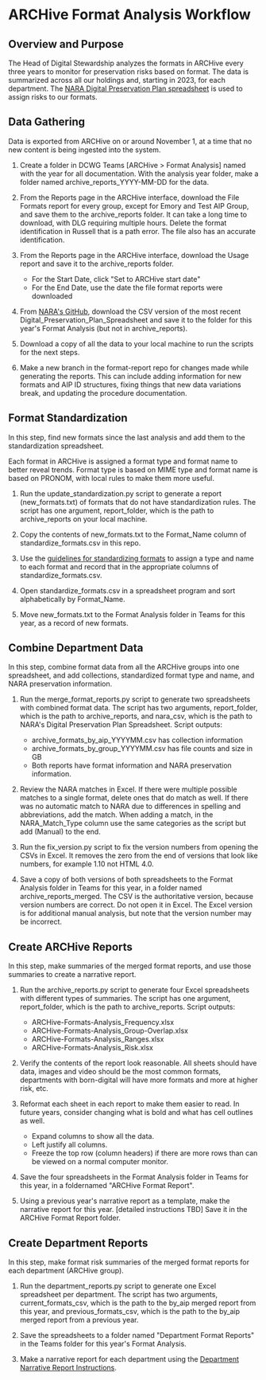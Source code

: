  # ARCHive Format Analysis Workflow
 
## Overview and Purpose

The Head of Digital Stewardship analyzes the formats in ARCHive every three years 
to monitor for preservation risks based on format.
The data is summarized across all our holdings and, starting in 2023, for each department.
The [NARA Digital Preservation Plan spreadsheet](https://github.com/usnationalarchives/digital-preservation) 
is used to assign risks to our formats.

## Data Gathering

Data is exported from ARCHive on or around November 1, at a time that no new content is being ingested into the system.

1. Create a folder in DCWG Teams [ARCHive > Format Analysis] named with the year for all documentation. 
   With the analysis year folder, make a folder named archive_reports_YYYY-MM-DD for the data.


2. From the Reports page in the ARCHive interface, download the File Formats report for every group, 
   except for Emory and Test AIP Group, and save them to the archive_reports folder. 
   It can take a long time to download, with DLG requiring multiple hours.
   Delete the format identification in Russell that is a path error. The file also has an accurate identification.


3. From the Reports page in the ARCHive interface, download the Usage report and save it to the archive_reports folder.
   - For the Start Date, click "Set to ARCHive start date"
   - For the End Date, use the date the file format reports were downloaded


4. From [NARA's GitHub](https://github.com/usnationalarchives/digital-preservation), 
   download the CSV version of the most recent Digital_Preservation_Plan_Spreadsheet 
   and save it to the folder for this year's Format Analysis (but not in archive_reports). 


5. Download a copy of all the data to your local machine to run the scripts for the next steps.


6. Make a new branch in the format-report repo for changes made while generating the reports.
   This can include adding information for new formats and AIP ID structures, 
   fixing things that new data variations break, and updating the procedure documentation.

## Format Standardization

In this step, find new formats since the last analysis and add them to the standardization spreadsheet.

Each format in ARCHive is assigned a format type and format name to better reveal trends.
Format type is based on MIME type and format name is based on PRONOM, with local rules to make them more useful.

1. Run the update_standardization.py script to generate a report (new_formats.txt) of formats that do not have standardization rules. 
   The script has one argument, report_folder, which is the path to archive_reports on your local machine.


2. Copy the contents of new_formats.txt to the Format_Name column of standardize_formats.csv in this repo.


3. Use the [guidelines for standardizing formats](standardize_formats_guidelines.md) to assign a type and name to each format 
   and record that in the appropriate columns of standardize_formats.csv.


4. Open standardize_formats.csv in a spreadsheet program and sort alphabetically by Format_Name.


5. Move new_formats.txt to the Format Analysis folder in Teams for this year, as a record of new formats. 

## Combine Department Data

In this step, combine format data from all the ARCHive groups into one spreadsheet,
and add collections, standardized format type and name, and NARA preservation information.

1. Run the merge_format_reports.py script to generate two spreadsheets with combined format data. 
   The script has two arguments, report_folder, which is the path to archive_reports, 
   and nara_csv, which is the path to NARA's Digital Preservation Plan Spreadsheet. Script outputs:
   - archive_formats_by_aip_YYYYMM.csv has collection information
   - archive_formats_by_group_YYYYMM.csv has file counts and size in GB
   - Both reports have format information and NARA preservation information.


2. Review the NARA matches in Excel. 
   If there were multiple possible matches to a single format, delete ones that do match as well. 
   If there was no automatic match to NARA due to differences in spelling and abbreviations, add the match. 
   When adding a match, in the NARA_Match_Type column use the same categories as the script but add (Manual) to the end.


3. Run the fix_version.py script to fix the version numbers from opening the CSVs in Excel. 
   It removes the zero from the end of versions that look like numbers, for example 1.10 not HTML 4.0.


4. Save a copy of both versions of both spreadsheets to the Format Analysis folder in Teams for this year,
   in a folder named archive_reports_merged. 
   The CSV is the authoritative version, because version numbers are correct. Do not open it in Excel. 
   The Excel version is for additional manual analysis, but note that the version number may be incorrect.

## Create ARCHive Reports

In this step, make summaries of the merged format reports, and use those summaries to create a narrative report.

1. Run the archive_reports.py script to generate four Excel spreadsheets with different types of summaries. 
   The script has one argument, report_folder, which is the path to archive_reports. Script outputs:
   - ARCHive-Formats-Analysis_Frequency.xlsx
   - ARCHive-Formats-Analysis_Group-Overlap.xlsx
   - ARCHive-Formats-Analysis_Ranges.xlsx
   - ARCHive-Formats-Analysis_Risk.xlsx


2. Verify the contents of the report look reasonable. 
   All sheets should have data, images and video should be the most common formats, 
   departments with born-digital will have more formats and more at higher risk, etc. 


3. Reformat each sheet in each report to make them easier to read.
   In future years, consider changing what is bold and what has cell outlines as well.
   - Expand columns to show all the data.
   - Left justify all columns.
   - Freeze the top row (column headers) if there are more rows than can be viewed on a normal computer monitor.


4. Save the four spreadsheets in the Format Analysis folder in Teams for this year, in a foldernamed "ARCHive Format Report".


5. Using a previous year's narrative report as a template, make the narrative report for this year. [detailed instructions TBD] 
   Save it in the ARCHive Format Report folder.
 
## Create Department Reports

In this step, make format risk summaries of the merged format reports for each department (ARCHive group).

1. Run the department_reports.py script to generate one Excel spreadsheet per department. 
   The script has two arguments, current_formats_csv, which is the path to the by_aip merged report from this year,
   and previous_formats_csv, which is the path to the by_aip merged report from a previous year.


2. Save the spreadsheets to a folder named "Department Format Reports" in the Teams folder for this year's Format Analysis.


3. Make a narrative report for each department using the [Department Narrative Report Instructions](department_narrative_report_instructions.md).